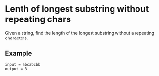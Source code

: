 # Lenth of longest substring without repeating chars
Given a string, find the length of the longest substring without a repeating characters.

## Example

```
input = abcabcbb
output = 3
```

